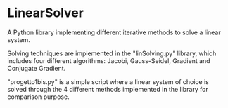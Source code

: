 # LinearSolver
A Python library implementing different iterative methods to solve a linear system.

Solving techniques are implemented in the "linSolving.py" library, which includes four different algorithms:
Jacobi, Gauss-Seidel, Gradient and Conjugate Gradient.

"progetto1bis.py" is a simple script where a linear system of choice is solved through the 4 different methods implemented in the library for comparison purpose.
